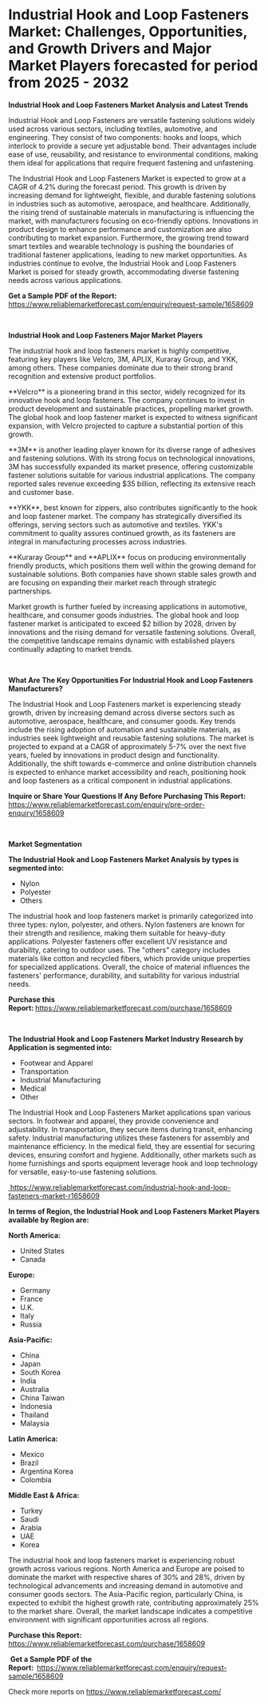 <p><h1>Industrial Hook and Loop Fasteners Market: Challenges, Opportunities, and Growth Drivers and Major Market Players forecasted for period from 2025 - 2032</h1></p><p><strong>Industrial Hook and Loop Fasteners Market Analysis and Latest Trends</strong></p>
<p><p>Industrial Hook and Loop Fasteners are versatile fastening solutions widely used across various sectors, including textiles, automotive, and engineering. They consist of two components: hooks and loops, which interlock to provide a secure yet adjustable bond. Their advantages include ease of use, reusability, and resistance to environmental conditions, making them ideal for applications that require frequent fastening and unfastening.</p><p>The Industrial Hook and Loop Fasteners Market is expected to grow at a CAGR of 4.2% during the forecast period. This growth is driven by increasing demand for lightweight, flexible, and durable fastening solutions in industries such as automotive, aerospace, and healthcare. Additionally, the rising trend of sustainable materials in manufacturing is influencing the market, with manufacturers focusing on eco-friendly options. Innovations in product design to enhance performance and customization are also contributing to market expansion. Furthermore, the growing trend toward smart textiles and wearable technology is pushing the boundaries of traditional fastener applications, leading to new market opportunities. As industries continue to evolve, the Industrial Hook and Loop Fasteners Market is poised for steady growth, accommodating diverse fastening needs across various applications.</p></p>
<p><strong>Get a Sample PDF of the Report:&nbsp;</strong> <a href="https://www.reliablemarketforecast.com/enquiry/request-sample/1658609?utm_campaign=3122&utm_medium=2&utm_source=Github&utm_content=ia&utm_term=31032025&utm_id=industrial-hook-and-loop-fasteners">https://www.reliablemarketforecast.com/enquiry/request-sample/1658609</a></p>
<p>&nbsp;</p>
<p><strong>Industrial Hook and Loop Fasteners Major Market Players</strong></p>
<p><p>The industrial hook and loop fasteners market is highly competitive, featuring key players like Velcro, 3M, APLIX, Kuraray Group, and YKK, among others. These companies dominate due to their strong brand recognition and extensive product portfolios. </p><p>**Velcro** is a pioneering brand in this sector, widely recognized for its innovative hook and loop fasteners. The company continues to invest in product development and sustainable practices, propelling market growth. The global hook and loop fastener market is expected to witness significant expansion, with Velcro projected to capture a substantial portion of this growth.</p><p>**3M** is another leading player known for its diverse range of adhesives and fastening solutions. With its strong focus on technological innovations, 3M has successfully expanded its market presence, offering customizable fastener solutions suitable for various industrial applications. The company reported sales revenue exceeding $35 billion, reflecting its extensive reach and customer base.</p><p>**YKK**, best known for zippers, also contributes significantly to the hook and loop fastener market. The company has strategically diversified its offerings, serving sectors such as automotive and textiles. YKK's commitment to quality assures continued growth, as its fasteners are integral in manufacturing processes across industries.</p><p>**Kuraray Group** and **APLIX** focus on producing environmentally friendly products, which positions them well within the growing demand for sustainable solutions. Both companies have shown stable sales growth and are focusing on expanding their market reach through strategic partnerships.</p><p>Market growth is further fueled by increasing applications in automotive, healthcare, and consumer goods industries. The global hook and loop fastener market is anticipated to exceed $2 billion by 2028, driven by innovations and the rising demand for versatile fastening solutions. Overall, the competitive landscape remains dynamic with established players continually adapting to market trends.</p></p>
<p>&nbsp;</p>
<p><strong>What Are The Key Opportunities For Industrial Hook and Loop Fasteners Manufacturers?</strong></p>
<p><p>The Industrial Hook and Loop Fasteners market is experiencing steady growth, driven by increasing demand across diverse sectors such as automotive, aerospace, healthcare, and consumer goods. Key trends include the rising adoption of automation and sustainable materials, as industries seek lightweight and reusable fastening solutions. The market is projected to expand at a CAGR of approximately 5-7% over the next five years, fueled by innovations in product design and functionality. Additionally, the shift towards e-commerce and online distribution channels is expected to enhance market accessibility and reach, positioning hook and loop fasteners as a critical component in industrial applications.</p></p>
<p><strong>Inquire or Share Your Questions If Any Before Purchasing This Report:</strong> <a href="https://www.reliablemarketforecast.com/enquiry/pre-order-enquiry/1658609?utm_campaign=3122&utm_medium=2&utm_source=Github&utm_content=ia&utm_term=31032025&utm_id=industrial-hook-and-loop-fasteners">https://www.reliablemarketforecast.com/enquiry/pre-order-enquiry/1658609</a></p>
<p>&nbsp;</p>
<p><strong>Market Segmentation</strong></p>
<p><strong>The Industrial Hook and Loop Fasteners Market Analysis by types is segmented into:</strong></p>
<p><ul><li>Nylon</li><li>Polyester</li><li>Others</li></ul></p>
<p><p>The industrial hook and loop fasteners market is primarily categorized into three types: nylon, polyester, and others. Nylon fasteners are known for their strength and resilience, making them suitable for heavy-duty applications. Polyester fasteners offer excellent UV resistance and durability, catering to outdoor uses. The "others" category includes materials like cotton and recycled fibers, which provide unique properties for specialized applications. Overall, the choice of material influences the fasteners' performance, durability, and suitability for various industrial needs.</p></p>
<p><strong>Purchase this Report:&nbsp;</strong><a href="https://www.reliablemarketforecast.com/purchase/1658609?utm_campaign=3122&utm_medium=2&utm_source=Github&utm_content=ia&utm_term=31032025&utm_id=industrial-hook-and-loop-fasteners">https://www.reliablemarketforecast.com/purchase/1658609</a></p>
<p>&nbsp;</p>
<p><strong>The Industrial Hook and Loop Fasteners Market Industry Research by Application is segmented into:</strong></p>
<p><ul><li>Footwear and Apparel</li><li>Transportation</li><li>Industrial Manufacturing</li><li>Medical</li><li>Other</li></ul></p>
<p><p>The Industrial Hook and Loop Fasteners Market applications span various sectors. In footwear and apparel, they provide convenience and adjustability. In transportation, they secure items during transit, enhancing safety. Industrial manufacturing utilizes these fasteners for assembly and maintenance efficiency. In the medical field, they are essential for securing devices, ensuring comfort and hygiene. Additionally, other markets such as home furnishings and sports equipment leverage hook and loop technology for versatile, easy-to-use fastening solutions.</p></p>
<p><a href="https://www.reliablemarketforecast.com/industrial-hook-and-loop-fasteners-market-r1658609?utm_campaign=3122&utm_medium=2&utm_source=Github&utm_content=ia&utm_term=31032025&utm_id=industrial-hook-and-loop-fasteners">&nbsp;https://www.reliablemarketforecast.com/industrial-hook-and-loop-fasteners-market-r1658609</a></p>
<p><strong>In terms of Region, the Industrial Hook and Loop Fasteners Market Players available by Region are:</strong></p>
<p>
    <p> <strong> North America: </strong>
        <ul>
            <li>United States</li>
            <li>Canada</li>
        </ul>
        </p> 
    <p> <strong> Europe: </strong>
        <ul>
            <li>Germany</li>
            <li>France</li>
            <li>U.K.</li>
            <li>Italy</li>
            <li>Russia</li>
        </ul>
        </p> 
    <p> <strong> Asia-Pacific: </strong>
        <ul>
            <li>China</li>
            <li>Japan</li>
            <li>South Korea</li>
            <li>India</li>
            <li>Australia</li>
            <li>China Taiwan</li>
            <li>Indonesia</li>
            <li>Thailand</li>
            <li>Malaysia</li>
        </ul>
        </p> 
    <p> <strong> Latin America: </strong>
        <ul>
            <li>Mexico</li>
            <li>Brazil</li>
            <li>Argentina Korea</li>
            <li>Colombia</li>
        </ul>
        </p> 
    <p> <strong> Middle East & Africa: </strong>
        <ul>
            <li>Turkey</li>
            <li>Saudi</li>
            <li>Arabia</li>
            <li>UAE</li>
            <li>Korea</li>
        </ul>
    </p>
    </p>
<p><p>The industrial hook and loop fasteners market is experiencing robust growth across various regions. North America and Europe are poised to dominate the market with respective shares of 30% and 28%, driven by technological advancements and increasing demand in automotive and consumer goods sectors. The Asia-Pacific region, particularly China, is expected to exhibit the highest growth rate, contributing approximately 25% to the market share. Overall, the market landscape indicates a competitive environment with significant opportunities across all regions.</p></p>
<p><strong>Purchase this Report: </strong><a href="https://www.reliablemarketforecast.com/purchase/1658609?utm_campaign=3122&utm_medium=2&utm_source=Github&utm_content=ia&utm_term=31032025&utm_id=industrial-hook-and-loop-fasteners">https://www.reliablemarketforecast.com/purchase/1658609</a></p>
<p>&nbsp;<strong>Get a Sample PDF of the Report:&nbsp;&nbsp;</strong><a href="https://www.reliablemarketforecast.com/enquiry/request-sample/1658609?utm_campaign=3122&utm_medium=2&utm_source=Github&utm_content=ia&utm_term=31032025&utm_id=industrial-hook-and-loop-fasteners">https://www.reliablemarketforecast.com/enquiry/request-sample/1658609</a></p>
<p><strong></strong></p>
<p>Check more reports on <a href="https://www.reliablemarketforecast.com/?utm_campaign=3122&utm_medium=2&utm_source=Github&utm_content=ia&utm_term=31032025&utm_id=industrial-hook-and-loop-fasteners">https://www.reliablemarketforecast.com/</a></p>